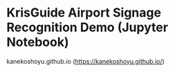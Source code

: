# KrisGuide Airport Signage Recognition Demo (Jupyter Notebook)

kanekoshoyu.github.io (https://kanekoshoyu.github.io/)
